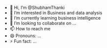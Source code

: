 - 👋 Hi, I’m @ShubhamThanki
- 👀 I’m interested in Business and data analysis
- 🌱 I’m currently learning business intelligence
- 💞️ I’m looking to collaborate on ...
- 📫 How to reach me 
- 😄 Pronouns: ...
- ⚡ Fun fact: ...

<!---
ShubhamThanki/ShubhamThanki is a ✨ special ✨ repository because its `README.md` (this file) appears on your GitHub profile.
You can click the Preview link to take a look at your changes.
--->
